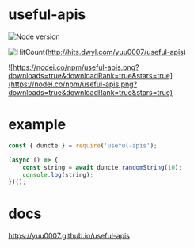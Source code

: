 # useful-apis
![Node version](https://img.shields.io/node/v/useful-apis.svg?style=flat)

![HitCount](http://hits.dwyl.com/yuu0007/useful-apis.svg)(http://hits.dwyl.com/yuu0007/useful-apis)

![https://nodei.co/npm/useful-apis.png?downloads=true&downloadRank=true&stars=true](https://nodei.co/npm/useful-apis.png?downloads=true&downloadRank=true&stars=true)
# example
```js
const { duncte } = require('useful-apis');

(async () => {
	const string = await duncte.randomString(10);
	console.log(string);
})();
```

# docs
https://yuu0007.github.io/useful-apis
